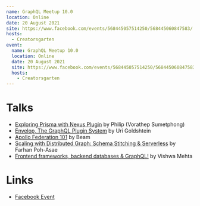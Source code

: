 ```yaml
---
name: GraphQL Meetup 10.0
location: Online
date: 20 August 2021
site: https://www.facebook.com/events/568445057514250/568445060847583/
hosts:
  - Creatorsgarten
event:
  name: GraphQL Meetup 10.0
  location: Online
  date: 20 August 2021
  site: https://www.facebook.com/events/568445057514250/568445060847583/
  hosts:
    - Creatorsgarten
---
```


# Talks

- [Exploring Prisma with Nexus Plugin](https://youtu.be/UMbTg0Q67bY?t=1370) by Philip (Vorathep Sumetphong)
- [Envelop, The GraphQL Plugin System](https://youtu.be/UMbTg0Q67bY?t=3443) by Uri Goldshtein
- [Apollo Federation 101](https://youtu.be/UMbTg0Q67bY?t=5927) by Beam
- [Scaling with Distributed Graph: Schema Stitching & Serverless](https://youtu.be/CyRM6THzIVQ?t=1960) by Farhan Poh-Asae
- [Frontend frameworks, backend databases & GraphQL!](https://youtu.be/CyRM6THzIVQ?t=4679) by Vishwa Mehta

# Links

- [Facebook Event](https://www.facebook.com/events/568445057514250/568445060847583/)
